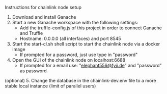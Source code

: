 Instructions for chainlink node setup

1. Download and install Ganache
2. Start a new Ganache workspace with the following settings:
    - Add the truffle-config.js of this project in order to connect Ganache and Truffle
    - Hostname: 0.0.0.0 (all interfaces) and port 8545
3. Start the start-cl.sh shell script to start the chainlink node via a docker image
    - If prompted for a password, just use type in "password"
4. Open the GUI of the chainlink node on localhost:6688
    - If prompted for a email use: "elephant556@fyii.de" and "password" as password

(optional) 5. Change the database in the chainlink-dev.env file to a more stable local instance (limit of parallel users)


